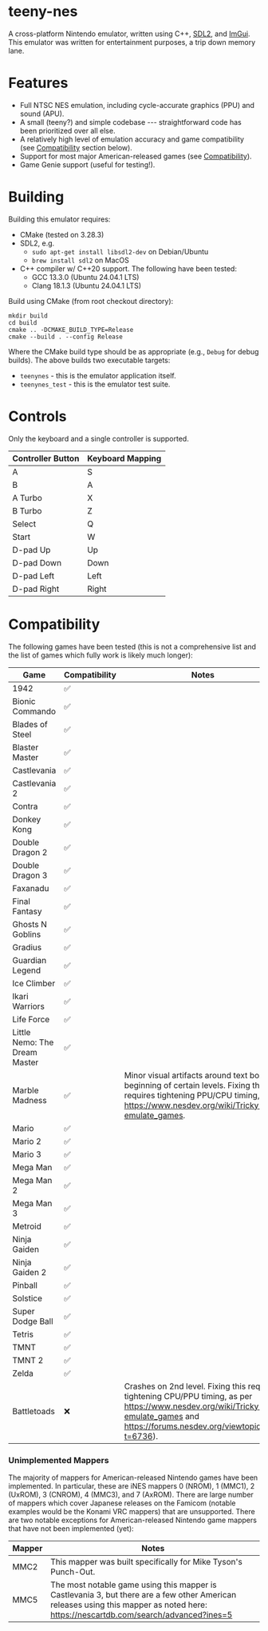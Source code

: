 # teeny-nes

A cross-platform Nintendo emulator, written using C++, [SDL2](https://github.com/libsdl-org/SDL), and [ImGui](https://github.com/ocornut/imgui). This emulator was written for entertainment purposes, a trip down memory lane.

# Features

* Full NTSC NES emulation, including cycle-accurate graphics (PPU) and sound (APU).
* A small (teeny?) and simple codebase --- straightforward code has been prioritized over all else.
* A relatively high level of emulation accuracy and game compatibility (see [Compatibility](#Compatibility) section below).
* Support for most major American-released games (see [Compatibility](#Unimplemented-Mappers)).
* Game Genie support (useful for testing!).

# Building

Building this emulator requires:

* CMake (tested on 3.28.3)
* SDL2, e.g.
  - `sudo apt-get install libsdl2-dev` on Debian/Ubuntu
  - `brew install sdl2` on MacOS
* C++ compiler w/ C++20 support. The following have been tested:
  - GCC 13.3.0 (Ubuntu 24.04.1 LTS)
  - Clang 18.1.3 (Ubuntu 24.04.1 LTS)

Build using CMake (from root checkout directory):

```
mkdir build
cd build
cmake .. -DCMAKE_BUILD_TYPE=Release
cmake --build . --config Release
```

Where the CMake build type should be as appropriate (e.g., `Debug` for debug builds). The above builds two executable targets:

* `teenynes` - this is the emulator application itself.
* `teenynes_test` - this is the emulator test suite.

# Controls

Only the keyboard and a single controller is supported.

| Controller Button | Keyboard Mapping |
| ----------------- | ---------------- |
| A                 | S                |
| B                 | A                |
| A Turbo           | X                |
| B Turbo           | Z                |
| Select            | Q                |
| Start             | W                |
| D-pad Up          | Up               |
| D-pad Down        | Down             |
| D-pad Left        | Left             |
| D-pad Right       | Right            |

# Compatibility

The following games have been tested (this is not a comprehensive list and the list of games which fully work is likely much longer):


| Game                          | Compatibility | Notes |
| ----------------------------- | ------------- | ----- |
| 1942                          | ✅            |       |
| Bionic Commando               | ✅            |       |
| Blades of Steel               | ✅            |       |
| Blaster Master                | ✅            |       |
| Castlevania                   | ✅            |       |
| Castlevania 2                 | ✅            |       |
| Contra                        | ✅            |       |
| Donkey Kong                   | ✅            |       |
| Double Dragon 2               | ✅            |       |
| Double Dragon 3               | ✅            |       |
| Faxanadu                      | ✅            |       |
| Final Fantasy                 | ✅            |       |
| Ghosts N Goblins              | ✅            |       |
| Gradius                       | ✅            |       |
| Guardian Legend               | ✅            |       |
| Ice Climber                   | ✅            |       |
| Ikari Warriors                | ✅            |       |
| Life Force                    | ✅            |       |
| Little Nemo: The Dream Master | ✅            |       |
| Marble Madness                | ✅            | Minor visual artifacts around text boxes at beginning of  certain levels. Fixing this requires tightening PPU/CPU timing, see https://www.nesdev.org/wiki/Tricky-to-emulate_games. |
| Mario                         | ✅            |       |
| Mario 2                       | ✅            |       |
| Mario 3                       | ✅            |       |
| Mega Man                      | ✅            |       |
| Mega Man 2                    | ✅            |       |
| Mega Man 3                    | ✅            |       |
| Metroid                       | ✅            |       |
| Ninja Gaiden                  | ✅            |       |
| Ninja Gaiden 2                | ✅            |       |
| Pinball                       | ✅            |       |
| Solstice                      | ✅            |       |
| Super Dodge Ball              | ✅            |       |
| Tetris                        | ✅            |       |
| TMNT                          | ✅            |       |
| TMNT 2                        | ✅            |       |
| Zelda                         | ✅            |       |
| Battletoads                   | ❌            | Crashes on 2nd level. Fixing this requires tightening CPU/PPU timing, as per https://www.nesdev.org/wiki/Tricky-to-emulate_games and https://forums.nesdev.org/viewtopic.php?t=6736). |

### Unimplemented Mappers

The majority of mappers for American-released Nintendo games have been implemented. In particular, these are iNES mappers 0 (NROM), 1 (MMC1), 2 (UxROM), 3 (CNROM), 4 (MMC3), and 7 (AxROM). There are large number of mappers which cover Japanese releases on the Famicom (notable examples would be the Konami VRC mappers) that are unsupported. There are two notable exceptions for American-released Nintendo game mappers that have not been implemented (yet):

| Mapper | Notes |
| ------ | ----- |
| MMC2   | This mapper was built specifically for Mike Tyson's Punch-Out. |
| MMC5   | The most notable game using this mapper is Castlevania 3, but there are a few other American releases using this mapper as noted here: https://nescartdb.com/search/advanced?ines=5 |
